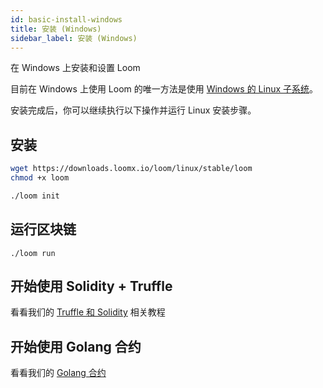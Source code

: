```yaml
---
id: basic-install-windows
title: 安装 (Windows)
sidebar_label: 安装 (Windows)
---
```

在 Windows 上安装和设置 Loom

目前在 Windows 上使用 Loom 的唯一方法是使用 [Windows 的 Linux 子系统](https://docs.microsoft.com/en-us/windows/wsl/install-win10)。

安装完成后，你可以继续执行以下操作并运行 Linux 安装步骤。

## 安装

```bash
wget https://downloads.loomx.io/loom/linux/stable/loom
chmod +x loom

./loom init
```

## 运行区块链

    ./loom run
    

## 开始使用 Solidity + Truffle

看看我们的 [Truffle 和 Solidity](truffle-deploy.html) 相关教程

## 开始使用 Golang 合约

看看我们的 [Golang 合约](prereqs.html)